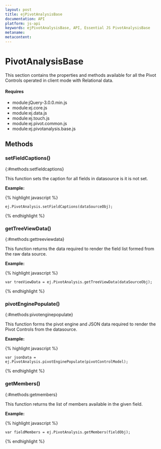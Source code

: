 ```yaml
---
layout: post
title: ejPivotAnalysisBase
documentation: API
platform: js-api
keywords: ejPivotAnalysisBase, API, Essential JS PivotAnalysisBase
metaname: 
metacontent: 
---
```


# PivotAnalysisBase
<ts  isFrameWork="true" />

This section contains the properties and methods available for all the Pivot Controls operated in client mode with Relational data. 

#### Requires

* module:jQuery-3.0.0.min.js
* module:ej.core.js
* module:ej.data.js
* module:ej.touch.js
* module:ej.pivot.common.js
* module:ej.pivotanalysis.base.js

## Methods

### setFieldCaptions()
{:#methods:setfieldcaptions}

This function sets the caption for all fields in datasource is it is not set.

**Example:**

{% highlight javascript %}

    ej.PivotAnalysis.setFieldCaptions(dataSourceObj);
{% endhighlight %}

### getTreeViewData()
{:#methods:gettreeviewdata}

This function returns the data required to render the field list formed from the raw data source.

**Example:**

{% highlight javascript %}

    var treeViewData = ej.PivotAnalysis.getTreeViewData(dataSourceObj);
{% endhighlight %}

### pivotEnginePopulate()
{:#methods:pivotenginepopulate}

This function forms the pivot engine and JSON data required to render the Pivot Controls from the datasource.

**Example:**

{% highlight javascript %}

    var jsonData = ej.PivotAnalysis.pivotEnginePopulate(pivotControlModel);
{% endhighlight %}

### getMembers()
{:#methods:getmembers}

This function returns the list of members available in the given field.

**Example:**

{% highlight javascript %}

    var fieldMembers = ej.PivotAnalysis.getMembers(fieldObj);
{% endhighlight %}

